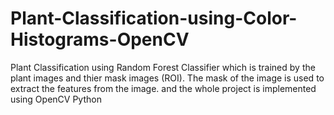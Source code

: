 # Plant-Classification-using-Color-Histograms-OpenCV
Plant Classification using Random Forest Classifier which is trained by the plant images and thier mask images (ROI). The mask of the image is used to extract the features from the image. and the whole project is implemented using OpenCV Python
